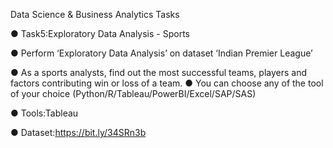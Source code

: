 Data Science & Business Analytics Tasks

● Task5:Exploratory Data Analysis - Sports

● Perform ‘Exploratory Data Analysis’ on dataset ‘Indian Premier League’

● As a sports analysts, find out the most successful teams, players and factors
contributing win or loss of a team.
● You can choose any of the tool of your choice
(Python/R/Tableau/PowerBI/Excel/SAP/SAS)

● Tools:Tableau

● Dataset:https://bit.ly/34SRn3b



 
